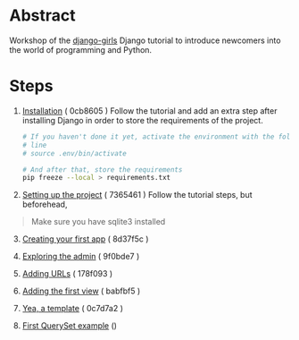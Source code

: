 Abstract
========

Workshop of the [django-girls][] Django tutorial to introduce newcomers into
the world of programming and Python.

Steps
=====

1. [Installation][] ( 0cb8605 )
Follow the tutorial and add an extra step after installing Django in order to
store the requirements of the project.
    ```sh
    # If you haven't done it yet, activate the environment with the following
    # line
    # source .env/bin/activate

    # And after that, store the requirements
    pip freeze --local > requirements.txt
    ```
2. [Setting up the project][] ( 7365461 )
Follow the tutorial steps, but beforehead,
> Make sure you have sqlite3 installed

3. [Creating your first app][] ( 8d37f5c )

4. [Exploring the admin][] ( 9f0bde7 )

5. [Adding URLs][] ( 178f093 )

6. [Adding the first view][] ( babfbf5 )

7. [Yea, a template][] ( 0c7d7a2 )

8. [First QuerySet example][] ()


[django-girls]: http://tutorial.djangogirls.org/en/
[Installation]: http://tutorial.djangogirls.org/en/installation/
[Setting up the project]: http://tutorial.djangogirls.org/en/django_start_project/
[Creating your first app]: http://tutorial.djangogirls.org/en/django_models/
[Exploring the admin]: http://tutorial.djangogirls.org/en/django_admin/
[Adding URLs]: http://tutorial.djangogirls.org/en/django_urls/
[Adding the first view]: http://tutorial.djangogirls.org/en/django_views/
[Yea, a template]: http://tutorial.djangogirls.org/en/html/
[First QuerySet example]: http://tutorial.djangogirls.org/en/dynamic_data_in_templates/
